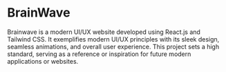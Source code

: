 # BrainWave
Brainwave is a modern UI/UX website developed using React.js and Tailwind CSS. It exemplifies modern UI/UX principles with its sleek design, seamless animations, and overall user experience. This project sets a high standard, serving as a reference or inspiration for future modern applications or websites.
